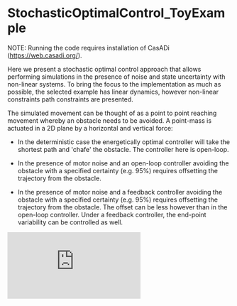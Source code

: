 # StochasticOptimalControl_ToyExample

NOTE: Running the code requires installation of CasADi (https://web.casadi.org/).

Here we present a stochastic optimal control approach that allows performing simulations in the presence of noise and state uncertainty with non-linear systems.
To bring the focus to the implementation as much as possible, the selected example has linear dynamics, however non-linear constraints path constraints are presented.

The simulated movement can be thought of as a point to point reaching movement whereby an obstacle needs to be avoided. A point-mass is actuated in a 2D plane by a horizontal and vertical force:

- In the deterministic case the energetically optimal controller will take the shortest path and 'chafe' the obstacle. The controller here is open-loop.

- In the presence of motor noise and an open-loop controller avoiding the obstacle with a specified certainty (e.g. 95%) requires offsetting the trajectory from the obstacle.

- In the presence of motor noise and a feedback controller avoiding the obstacle with a specified certainty (e.g. 95%) requires offsetting the trajectory from the obstacle. The offset can be less however than in the open-loop controller. Under a feedback controller, the end-point variability can be controlled as well.


![alt text](https://github.com/tomvanwouwe1992/StochasticOptimalControl_ToyExample/blob/master/nominalSolution.pdf)
